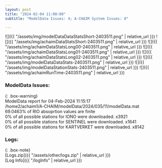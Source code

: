 ```yaml
---
layout: post
title: "2024-02-04 11:00:00"
subtitle: "ModelData Issues: 4; A-CHAIM System Issues: 0"

---
```


![]({{ "/assets/img/modelDataDataStatsShort-2403511.png" | relative_url }})
![]({{ "/assets/img/achaimDataStatsShort-2403511.png" | relative_url }})
![]({{ "/assets/img/achaimDataStatsLong00-2403511.png" | relative_url }})
![]({{ "/assets/img/achaimDataStatsLong01-2403511.png" | relative_url }})
![]({{ "/assets/img/achaimDataStatsLong02-2403511.png" | relative_url }})
![]({{ "/assets/img/modelDataDataStats-2403511.png" | relative_url }})
![]({{ "/assets/img/modelDataStationStats-2403511.png" | relative_url }})
![]({{ "/assets/img/achaimRunTime-2403511.png" | relative_url }})


### ModelData Issues:  
  
{: .box-warning}  
 ModelData report for 04-Feb-2024 11:15:17   
 /home2/achaim1/A-CHAIM/modelData/2024/035/11/modelData.mat   
 69.0463% of RIO absoprtion values are finite   
 0% of all possible stations for IONO were downloaded. x3921   
 0% of all possible stations for SENTINEL were downloaded. x1641   
 0% of all possible stations for KARTVERKET were downloaded. x8142   
  


### Logs:  
  
{: .box-note}  
[Logs.zip]({{ "/assets/other/logs.zip" | relative_url }})  
[Log Info]({{ "/logInfo" | relative_url }})  
